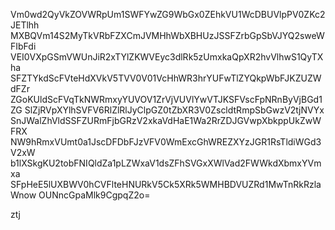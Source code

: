Vm0wd2QyVkZOVWRpUm1SWFYwZG9WbGx0ZEhkVU1WcDBUVlpPV0ZKc2JETlhh
MXBQVm14S2MyTkVRbFZXCmJVMHhWbXBHUzJSSFZrbGpSbVJYQ2sweWFIbFdi
VEI0VXpGSmVWUnJiR2xTYlZKWVEyc3dlRk5zUmxkaQpXR2hvVlhwS1QyTXha
SFZTYkdScFVteHdXVkV5TVV0V01VcHhWR3hrYUFwTlZYQkpWbFJKZUZWdFZr
ZGoKUldScFVqTkNWRmxyYUVOV1ZrVjVUVlYwVTJKSFVscFpNRnByVjBGd1ZG
SlZjRVpXYlhSVFV6RlZlRlJyClpGZ0tZbXR3V0ZscldtRmpSbGwzV2tjNVYx
SnJWalZhVldSSFZURmFjbGRzV2xkaVdHaE1Wa2RrZDJGVwpXbkppUkZwWFRX
NW9hRmxVUmt0a1JscDFDbFJzVFV0WmExcGhWREZXYzJGR1RsTldiWGd3V2xW
b1lXSkgKU2tobFNIQldZa1pLZWxaV1dsZFhSVGxXWlVad2FWWkdXbmxYVmxa
SFpHeE5lUXBWV0hCVFlteHNURkV5Ck5XRk5WMHBDVUZRd1MwTnRkRzlaWnow
OUNncGpaMlk9CgpqZ2o=

ztj